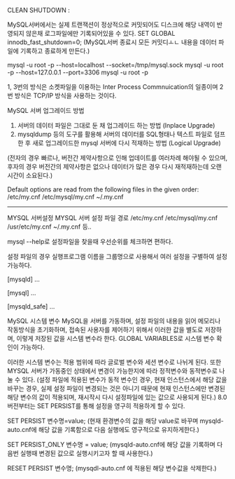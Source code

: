 CLEAN SHUTDOWN : 

MySQL서버에서는 실제 트랜잭션이 정상적으로 커밋되어도 
디스크에 해당 내역이 반영되지 않은채 로그파일에만 기록되어있을 수 있다.
SET GLOBAL innodb_fast_shutdown=0;
(MySQL서버 종료시 모든 커밋디ㅗㄴ 내용을 데이터 파일에 기록하고 종료하게 만든다.)

mysql -u root -p --host=localhost --socket=/tmp/mysql.sock
mysql -u root -p --host=127.0.0.1 --port=3306
mysql -u root -p

1, 3번의 방식은 소켓파일을 이용하는 Inter Process Commnuication의 일종이며
2번 방식은 TCP/IP 방식을 사용하는 것이다. 


MySQL 서버 업그레이드 방법
1. 서버의 데이터 파일은 그대로 둔 채 업그레이드 하는 방법 (Inplace Upgrade)
2. mysqldump 등의 도구를 활용해 서버의 데이터를 SQL형태나 텍스트 파일로 덤프한 후 새로 업그레이드한 mysql 서버에 다시 적재하는 방법 (Logical Upgrade)

(전자의 경우 빠르나, 버전간 제약사항으로 인해 업데이트를 여러차례 해야될 수 있으며, 후자의 경우 버전간의 제약사항은 없으나 데이터가 많은 경우 다시 재적재하는데 오랜 시간이 소요된다.)

Default options are read from the following files in the given order:
/etc/my.cnf /etc/mysql/my.cnf ~/.my.cnf

---

MYSQL 서버설정
MYSQL 서버 설정 파일 경로
/etc/my.cnf
/etc/mysql/my.cnf
/usr/etc/my.cnf
~/.my.cnf   등..

mysql --help로 
설정파일을 찾을때 우선순위를 체크하면 편하다. 

설정 파일의 경우 실행프로그램 이름을 그룹명으로 사용해서 여러 설정을 구별하여 설정 가능하다.

[mysqld]
...

[mysql]
...

[mysqld_safe] 
...  



MySQL 시스템 변수 
MySQL을 서버를 가동하며, 설정 파일의 내용을 읽어 메모리나 작동방식을 초기화하며, 접속된 사용자를 제어하기 위해서
이러한 값을 별도로 저장하며, 이렇게 저장된 값을 시스템 변수라 한다. GLOBAL VARIABLES로 시스템 변수 확인이 가능하다. 

이러한 시스템 변수는 적용 범위에 따라 글로벌 변수와 세션 변수로 나뉘게 된다. 
또한 MYSQL 서버가 가동중인 상태에서 변경이 가능한지에 따라 정적변수와 동적변수로 나눌 수 있다.
(설정 파일에 적용된 변수가 동적 변수인 경우, 현재 인스턴스에서 해당 값을 바꾸는 경우, 실제 설정 파일이 변경되는 것은 아니기 때문에
현재 인스턴스에만 변경된 해당 변수의 값이 적용되며, 재시작시 다시 설정파일에 있는 값으로 사용되게 된다.)
8.0 버전부터는 SET PERSIST를 통해 설정을 영구히 적용하게 할 수 있다.

SET PERSIST 변수명=value; 
(현재 환경변수의 값을 해당 value로 바꾸며 mysqld-auto.cnf에 해당 값을 기록함으로 다음 실행에도 영구적으로 유지하게한다.)

SET PERSIST_ONLY 변수명 = value;
(mysqld-auto.cnf에 해당 값을 기록하며 다음번 실행때 변경된 값으로 실행시키고자 할 때 사용한다.)

RESET PERSIST 변수명;  (mysqdl-auto.cnf 에 적용된 해당 변수값을 삭제한다.)
